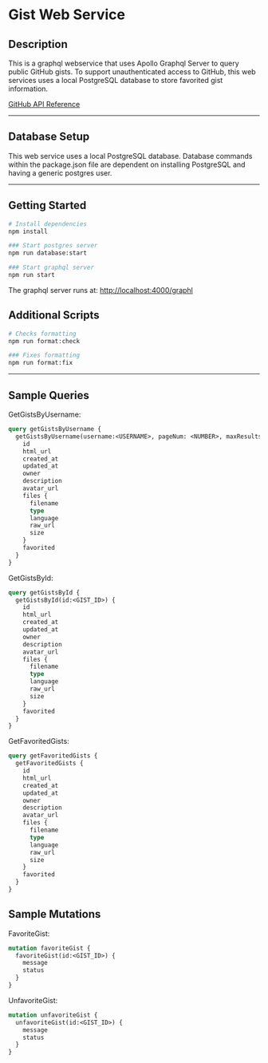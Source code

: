 # Gist Web Service

## Description

This is a graphql webservice that uses Apollo Graphql Server to query public GitHub gists. To support unauthenticated access to GitHub, this web services uses a local PostgreSQL database to store favorited gist information.

[GitHub API Reference](https://developer.github.com/v3/gists/)

---

## Database Setup

This web service uses a local PostgreSQL database. Database commands within the package.json file are dependent on installing PostgreSQL and having a generic postgres user.

---

## Getting Started

```bash
# Install dependencies
npm install

### Start postgres server
npm run database:start

### Start graphql server
npm run start
```

The graphql server runs at: [http://localhost:4000/graphl](http://localhost:4000/graphl)

## Additional Scripts

```bash
# Checks formatting
npm run format:check

### Fixes formatting
npm run format:fix
```

---

## Sample Queries

GetGistsByUsername:

```graphql
query getGistsByUsername {
  getGistsByUsername(username:<USERNAME>, pageNum: <NUMBER>, maxResults: <NUMBER>) {
    id
   	html_url
    created_at
    updated_at
    owner
    description
    avatar_url
    files {
      filename
      type
      language
      raw_url
      size
    }
    favorited
  }
}
```

GetGistsById:

```graphql
query getGistsById {
  getGistsById(id:<GIST_ID>) {
    id
   	html_url
    created_at
    updated_at
    owner
    description
    avatar_url
    files {
      filename
      type
      language
      raw_url
      size
    }
    favorited
  }
}
```

GetFavoritedGists:

```graphql
query getFavoritedGists {
  getFavoritedGists {
    id
   	html_url
    created_at
    updated_at
    owner
    description
    avatar_url
    files {
      filename
      type
      language
      raw_url
      size
    }
    favorited
  }
}
```

## Sample Mutations

FavoriteGist:

```graphql
mutation favoriteGist {
  favoriteGist(id:<GIST_ID>) {
    message
    status
  }
}
```

UnfavoriteGist:

```graphql
mutation unfavoriteGist {
  unfavoriteGist(id:<GIST_ID>) {
    message
    status
  }
}
```
